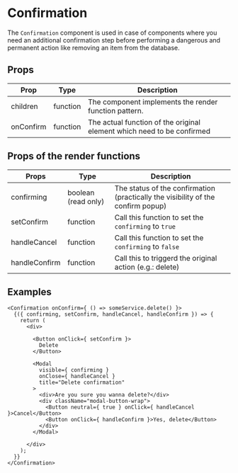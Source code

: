# Confirmation

The `Confirmation` component is used in case of components where you need an additional confirmation step before performing a dangerous and permanent action like removing an item from the database.

## Props

| Prop | Type | Description |
| ---- | ---- | ----------- |
| children | function | The component implements the render function pattern. |
| onConfirm | function | The actual function of the original element which need to be confirmed |

## Props of the render functions

| Props | Type | Description |
| ----- | ---- | ----------- |
| confirming | boolean (read only) | The status of the confirmation (practically the visibility of the confirm popup) |
| setConfirm | function | Call this function to set the `confirming` to `true` |
| handleCancel | function | Call this function to set the `confirming` to `false` |
| handleConfirm | function | Call this to triggerd the original action (e.g.: delete) |


## Examples

```
<Confirmation onConfirm={ () => someService.delete() }>
  {({ confirming, setConfirm, handleCancel, handleConfirm }) => {
    return (
      <div>

        <Button onClick={ setConfirm }>
          Delete
        </Button>

        <Modal
          visible={ confirming }
          onClose={ handleCancel }
          title="Delete confirmation"
        >
          <div>Are you sure you wanna delete?</div>
          <div className="modal-button-wrap">
            <Button neutral={ true } onClick={ handleCancel }>Cancel</Button>
            <Button onClick={ handleConfirm }>Yes, delete</Button>
          </div>
        </Modal>
        
      </div>
    );
  }}
</Confirmation>
```
